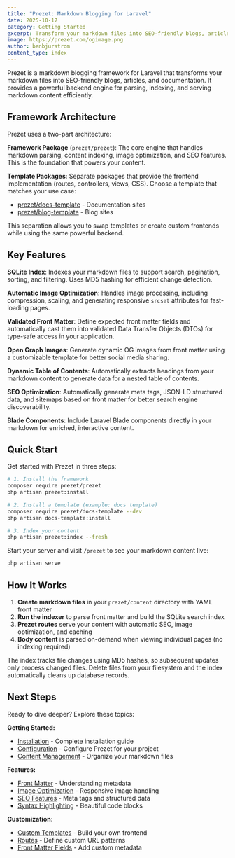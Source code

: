 ```yaml
---
title: "Prezet: Markdown Blogging for Laravel"
date: 2025-10-17
category: Getting Started
excerpt: Transform your markdown files into SEO-friendly blogs, articles, and documentation!
image: https://prezet.com/ogimage.png
author: benbjurstrom
content_type: index
---
```


Prezet is a markdown blogging framework for Laravel that transforms your markdown files into SEO-friendly blogs, articles, and documentation. It provides a powerful backend engine for parsing, indexing, and serving markdown content efficiently.

## Framework Architecture

Prezet uses a two-part architecture:

**Framework Package** (`prezet/prezet`): The core engine that handles markdown parsing, content indexing, image optimization, and SEO features. This is the foundation that powers your content.

**Template Packages**: Separate packages that provide the frontend implementation (routes, controllers, views, CSS). Choose a template that matches your use case:
- [prezet/docs-template](https://github.com/prezet/docs-template) - Documentation sites
- [prezet/blog-template](https://github.com/prezet/blog-template) - Blog sites

This separation allows you to swap templates or create custom frontends while using the same powerful backend.

## Key Features

**SQLite Index**: Indexes your markdown files to support search, pagination, sorting, and filtering. Uses MD5 hashing for efficient change detection.

**Automatic Image Optimization**: Handles image processing, including compression, scaling, and generating responsive `srcset` attributes for fast-loading pages.

**Validated Front Matter**: Define expected front matter fields and automatically cast them into validated Data Transfer Objects (DTOs) for type-safe access in your application.

**Open Graph Images**: Generate dynamic OG images from front matter using a customizable template for better social media sharing.

**Dynamic Table of Contents**: Automatically extracts headings from your markdown content to generate data for a nested table of contents.

**SEO Optimization**: Automatically generate meta tags, JSON-LD structured data, and sitemaps based on front matter for better search engine discoverability.

**Blade Components**: Include Laravel Blade components directly in your markdown for enriched, interactive content.

## Quick Start

Get started with Prezet in three steps:

```bash
# 1. Install the framework
composer require prezet/prezet
php artisan prezet:install

# 2. Install a template (example: docs template)
composer require prezet/docs-template --dev
php artisan docs-template:install

# 3. Index your content
php artisan prezet:index --fresh
```

Start your server and visit `/prezet` to see your markdown content live:

```bash
php artisan serve
```

## How It Works

1. **Create markdown files** in your `prezet/content` directory with YAML front matter
2. **Run the indexer** to parse front matter and build the SQLite search index
3. **Prezet routes** serve your content with automatic SEO, image optimization, and caching
4. **Body content** is parsed on-demand when viewing individual pages (no indexing required)

The index tracks file changes using MD5 hashes, so subsequent updates only process changed files. Delete files from your filesystem and the index automatically cleans up database records.

## Next Steps

Ready to dive deeper? Explore these topics:

**Getting Started:**
- [Installation](/installation) - Complete installation guide
- [Configuration](/configuration) - Configure Prezet for your project
- [Content Management](/content) - Organize your markdown files

**Features:**
- [Front Matter](/features/frontmatter) - Understanding metadata
- [Image Optimization](/features/images) - Responsive image handling
- [SEO Features](/features/seo) - Meta tags and structured data
- [Syntax Highlighting](/features/syntax-highlighting) - Beautiful code blocks

**Customization:**
- [Custom Templates](/customize/templates) - Build your own frontend
- [Routes](/customize/routes) - Define custom URL patterns
- [Front Matter Fields](/customize/frontmatter) - Add custom metadata

